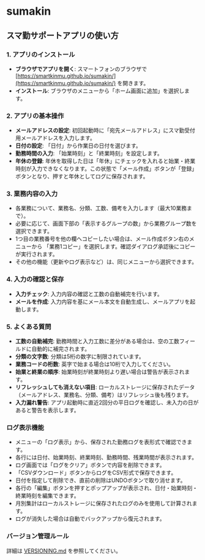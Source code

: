 # sumakin
## スマ勤サポートアプリの使い方

### 1. アプリのインストール
* **ブラウザでアプリを開く**: スマートフォンのブラウザで [https://smartkinmu.github.io/sumakin/](https://smartkinmu.github.io/sumakin/) を開きます。
* **インストール**: ブラウザのメニューから「ホーム画面に追加」を選択します。

### 2. アプリの基本操作
* **メールアドレスの設定**: 初回起動時に「宛先メールアドレス」にスマ勤受付用メールアドレスを入力します。
* **日付の設定**: 「日付」から作業日の日付を選びます。
* **勤務時間の入力**: 「始業時刻」と「終業時刻」を設定します。
* **年休の登録**: 年休を取得した日は「年休」にチェックを入れると始業・終業時刻が入力できなくなります。この状態で「メール作成」ボタンが「登録」ボタンとなり、押すと年休としてログに保存されます。

### 3. 業務内容の入力
* 各業務について、業務名、分類、工数、備考を入力します（最大10業務まで）。
* 必要に応じて、画面下部の「表示するグループの数」から業務グループ数を選択できます。
* 1つ目の業務番号を他の欄へコピーしたい場合は、メール作成ボタン右のメニューから
  「業務1コピー」を選択します。確認ダイアログ承認後にコピーが実行されます。
* その他の機能（更新やログ表示など）は、同じメニューから選択できます。

### 4. 入力の確認と保存
* **入力チェック**: 入力内容の確認と工数の自動補完を行います。
* **メールを作成**: 入力内容を基にメール本文を自動生成し、メールアプリを起動します。

### 5. よくある質問
* **工数の自動補完**: 勤務時間と入力工数に差分がある場合は、空の工数フィールドに自動的に補完されます。
* **分類の文字数**: 分類は5桁の数字に制限されています。
* **業務コードの桁数**: 英字で始まる場合は10桁で入力してください。
* **始業と終業の順序**: 始業時刻が終業時刻より遅い場合は警告が表示されます。
* **リフレッシュしても消えない項目**: ローカルストレージに保存されたデータ（メールアドレス、業務名、分類、備考）はリフレッシュ後も残ります。
* **入力漏れ警告**: アプリ起動時に直近2回分の平日ログを確認し、未入力の日があると警告を表示します。

### ログ表示機能
* メニューの「ログ表示」から、保存された勤務ログを表形式で確認できます。
* 各行には日付、始業時刻、終業時刻、勤務時間、残業時間が表示されます。
* ログ画面では「ログをクリア」ボタンで内容を削除できます。
* 「CSVダウンロード」ボタンからログをCSV形式で保存できます。
* 日付を指定して削除でき、直前の削除はUNDOボタンで取り消せます。
* 各行の「編集」ボタンを押すとポップアップが表示され、日付・始業時刻・終業時刻を編集できます。
* 月別集計はローカルストレージに保存されたログのみを使用して計算されます。
* ログが消失した場合は自動でバックアップから復元されます。
### バージョン管理ルール
詳細は [VERSIONING.md](./VERSIONING.md) を参照してください。
